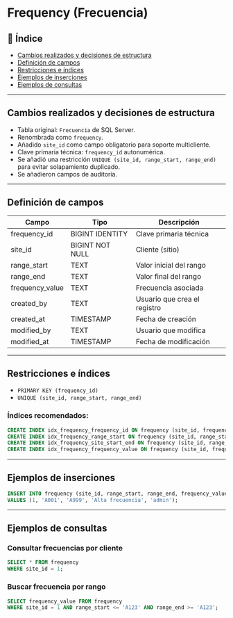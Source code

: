# Frequency (Frecuencia)

## 📂 Índice
- [Cambios realizados y decisiones de estructura](#cambios-realizados-y-decisiones-de-estructura)
- [Definición de campos](#definición-de-campos)
- [Restricciones e índices](#restricciones-e-índices)
- [Ejemplos de inserciones](#ejemplos-de-inserciones)
- [Ejemplos de consultas](#ejemplos-de-consultas)

---

## Cambios realizados y decisiones de estructura

- Tabla original: `Frecuencia` de SQL Server.
- Renombrada como `frequency`.
- Añadido `site_id` como campo obligatorio para soporte multicliente.
- Clave primaria técnica: `frequency_id` autonumérica.
- Se añadió una restricción `UNIQUE (site_id, range_start, range_end)` para evitar solapamiento duplicado.
- Se añadieron campos de auditoría.

---

## Definición de campos

| Campo         | Tipo            | Descripción                                |
|---------------|------------------|---------------------------------------------|
| frequency_id  | BIGINT IDENTITY  | Clave primaria técnica                      |
| site_id       | BIGINT NOT NULL  | Cliente (sitio)                             |
| range_start   | TEXT             | Valor inicial del rango                     |
| range_end     | TEXT             | Valor final del rango                       |
| frequency_value | TEXT           | Frecuencia asociada                         |
| created_by    | TEXT             | Usuario que crea el registro                |
| created_at    | TIMESTAMP        | Fecha de creación                           |
| modified_by   | TEXT             | Usuario que modifica                        |
| modified_at   | TIMESTAMP        | Fecha de modificación                       |

---

## Restricciones e índices

- `PRIMARY KEY (frequency_id)`
- `UNIQUE (site_id, range_start, range_end)`

### Índices recomendados:
```sql
CREATE INDEX idx_frequency_frequency_id ON frequency (site_id, frequency_id);
CREATE INDEX idx_frequency_range_start ON frequency (site_id, range_start);
CREATE INDEX idx_frequency_site_start_end ON frequency (site_id, range_start, range_end);
CREATE INDEX idx_frequency_frequency_value ON frequency (site_id, frequency_value);
```

---

## Ejemplos de inserciones

```sql
INSERT INTO frequency (site_id, range_start, range_end, frequency_value, created_by)
VALUES (1, 'A001', 'A999', 'Alta frecuencia', 'admin');
```

---

## Ejemplos de consultas

### Consultar frecuencias por cliente
```sql
SELECT * FROM frequency
WHERE site_id = 1;
```

### Buscar frecuencia por rango
```sql
SELECT frequency_value FROM frequency
WHERE site_id = 1 AND range_start <= 'A123' AND range_end >= 'A123';
